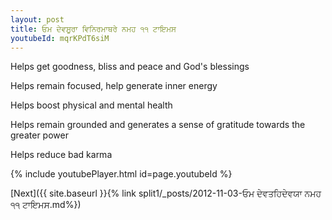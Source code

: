```yaml
---
layout: post
title: ਓਮ ਦੇਵਸੂਰਾ ਵਿਨਿਰਮਾਥਰੇ ਨਮਹ ੧੧ ਟਾਇਮਸ
youtubeId: mqrKPdT6siM
---
```

 
 
Helps get goodness, bliss and peace and God's blessings
 
Helps remain focused, help generate inner energy 
 
Helps boost physical and mental health 
 
Helps remain grounded and generates a sense of gratitude towards the greater power 
 
Helps reduce bad karma
 
 
 
 


{% include youtubePlayer.html id=page.youtubeId %}
 
[Next]({{ site.baseurl }}{% link  split1/_posts/2012-11-03-ਓਮ ਦੇਵਤਹਿਦੇਵਯਾ ਨਮਹ ੧੧ ਟਾਇਮਸ.md%})
 
